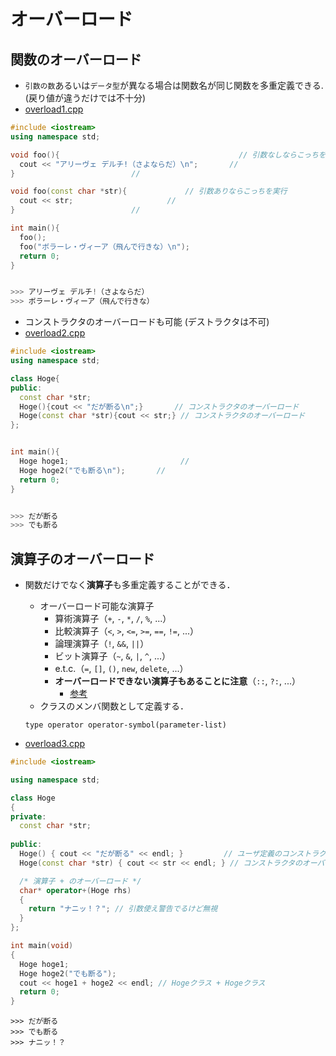 # オーバーロード

## 関数のオーバーロード
- `引数の数`あるいは`データ型`が異なる場合は関数名が同じ関数を多重定義できる. (戻り値が違うだけでは不十分)
- [overload1.cpp](./src/overload1.cpp)
```cpp
#include <iostream>
using namespace std;

void foo(){                                        // 引数なしならこっちを実行
  cout << "アリーヴェ デルチ!（さよならだ）\n";	   // 
}						   // 

void foo(const char *str){			   // 引数ありならこっちを実行
  cout << str;					   // 
}						   // 

int main(){
  foo();
  foo("ボラーレ・ヴィーア（飛んで行きな）\n");
  return 0;
}


>>> アリーヴェ デルチ!（さよならだ）
>>> ボラーレ・ヴィーア（飛んで行きな）
```


- コンストラクタのオーバーロードも可能 (デストラクタは不可)
- [overload2.cpp](./src/overload2.cpp)
```cpp
#include <iostream>
using namespace std;

class Hoge{
public:
  const char *str;
  Hoge(){cout << "だが断る\n";}       // コンストラクタのオーバーロード
  Hoge(const char *str){cout << str;} // コンストラクタのオーバーロード
};


int main(){
  Hoge hoge1;                         //
  Hoge hoge2("でも断る\n");	      //
  return 0;
}


>>> だが断る
>>> でも断る
```

## 演算子のオーバーロード
- 関数だけでなく**演算子**も多重定義することができる．
  - オーバーロード可能な演算子
    - 算術演算子（`+`, `-`, `*`, `/`, `%`, ...）
    - 比較演算子（`<`, `>`, `<=`, `>=`, `==`, `!=`, ...）
    - 論理演算子（`!`, `&&`, `||`）
    - ビット演算子（`~`, `&`, `|`, `^`, ...）
    - e.t.c.（`=`, `[]`, `()`, `new`, `delete`, ...）
    - **オーバーロードできない演算子もあることに注意**（`::`, `?:`, ...）
      - [参考](https://programming-place.net/ppp/contents/cpp/language/019.html#cant_overload_op)
  - クラスのメンバ関数として定義する．
  ```
  type operator operator-symbol(parameter-list)
  ```

- [overload3.cpp](./src/overload3.cpp)

```c++
#include <iostream>

using namespace std;

class Hoge
{
private:
  const char *str;
  
public:
  Hoge() { cout << "だが断る" << endl; }         // ユーザ定義のコンストラクタ
  Hoge(const char *str) { cout << str << endl; } // コンストラクタのオーバーロード

  /* 演算子 + のオーバーロード */
  char* operator+(Hoge rhs)
  {
    return "ナニッ！？"; // 引数使え警告でるけど無視
  } 
};

int main(void)
{
  Hoge hoge1;
  Hoge hoge2("でも断る");
  cout << hoge1 + hoge2 << endl; // Hogeクラス + Hogeクラス
  return 0;
}
```

```
>>> だが断る
>>> でも断る
>>> ナニッ！？
```
